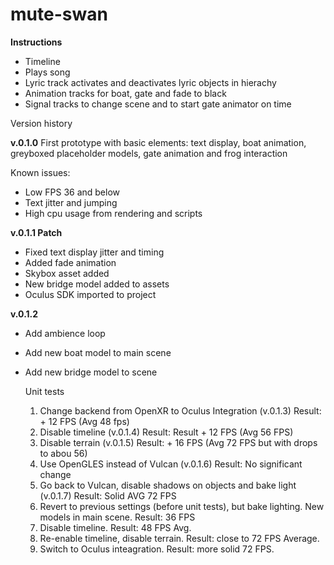 # mute-swan

**Instructions**
- Timeline
- Plays song
- Lyric track activates and deactivates lyric objects in hierachy
- Animation tracks for boat, gate and fade to black
- Signal tracks to change scene and to start gate animator on time

Version history

**v.0.1.0**
First prototype with basic elements: text display, boat animation, greyboxed placeholder models, gate animation and frog interaction

Known issues:
- Low FPS 36 and below
- Text jitter and jumping
- High cpu usage from rendering and scripts

**v.0.1.1 Patch**
- Fixed text display jitter and timing
- Added fade animation
- Skybox asset added
- New bridge model added to assets
- Oculus SDK imported to project

**v.0.1.2**
- Add ambience loop
- Add new boat model to main scene
- Add new bridge model to scene

  Unit tests
  1. Change backend from OpenXR to Oculus Integration (v.0.1.3) Result: + 12 FPS (Avg 48 fps)
  2. Disable timeline (v.0.1.4) Result: Result + 12 FPS (Avg 56 FPS)
  3. Disable terrain (v.0.1.5) Result: + 16 FPS (Avg 72 FPS but with drops to abou 56)
  4. Use OpenGLES instead of Vulcan (v.0.1.6) Result: No significant change
  5. Go back to Vulcan, disable shadows on objects and bake light (v.0.1.7) Result: Solid AVG 72 FPS
  6. Revert to previous settings (before unit tests), but bake lighting. New models in main scene. Result: 36 FPS
  7. Disable timeline. Result: 48 FPS Avg.
  8. Re-enable timeline, disable terrain. Result: close to 72 FPS Average.
  9. Switch to Oculus inteagration. Result: more solid 72 FPS.
